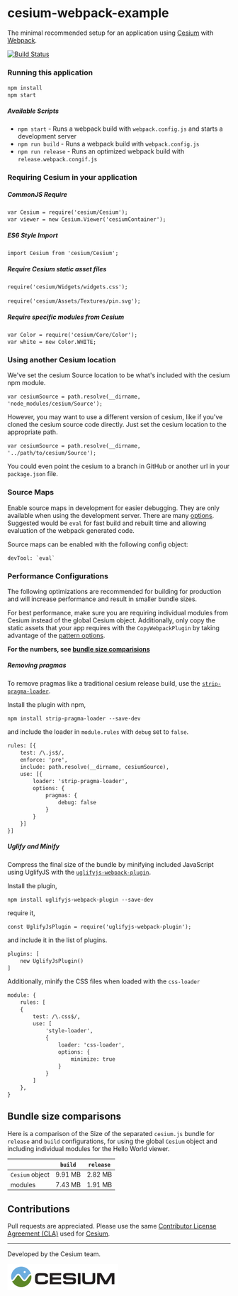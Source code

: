 # cesium-webpack-example

The minimal recommended setup for an application using [Cesium](https://cesiumjs.org/) with [Webpack](https://webpack.js.org/concepts/).

[![Build Status](https://travis-ci.org/AnalyticalGraphicsInc/cesium-webpack-example.svg?branch=using-custom-loader)](https://travis-ci.org/AnalyticalGraphicsInc/cesium-webpack-example)

### Running this application

	npm install
	npm start

##### Available Scripts

* `npm start` - Runs a webpack build with `webpack.config.js` and starts a development server
* `npm run build` - Runs a webpack build with `webpack.config.js`
* `npm run release` - Runs an optimized webpack build with `release.webpack.congif.js`

### Requiring Cesium in your application
 
##### CommonJS Require

 	var Cesium = require('cesium/Cesium');
 	var viewer = new Cesium.Viewer('cesiumContainer');

##### ES6 Style Import

 	import Cesium from 'cesium/Cesium';
 
##### Require Cesium static asset files

 	require('cesium/Widgets/widgets.css');

 	require('cesium/Assets/Textures/pin.svg');

##### Require specific modules from Cesium

	var Color = require('cesium/Core/Color');
	var white = new Color.WHITE;

### Using another Cesium location

We've set the cesium Source location to be what's included with the cesium npm module.

	var cesiumSource = path.resolve(__dirname, 'node_modules/cesium/Source');

However, you may want to use a different version of cesium, like if you've cloned the cesium source code directly. Just set the cesium location to the appropriate path.

	var cesiumSource = path.resolve(__dirname, '../path/to/cesium/Source');

You could even point the cesium to a branch in GitHub or another url in your `package.json` file.

### Source Maps

Enable source maps in development for easier debugging. They are only available when using the development server. There are many [options](https://webpack.js.org/configuration/devtool/). Suggested would be `eval` for fast build and rebuilt time and allowing evaluation of the webpack generated code.

Source maps can be enabled with the following config object:

	devTool: `eval`

### Performance Configurations 

The following optimizations are recommended for building for production and will increase performance and result in smaller bundle sizes.

For best performance, make sure you are requiring individual modules from Cesium instead of the global Cesium object. Additionally, only copy the static assets that your app requires with the `CopyWebpackPlugin` by taking advantage of the [pattern options](https://github.com/webpack-contrib/copy-webpack-plugin#pattern-properties).

**For the numbers, see [bundle size comparisions](#bundle-size-comparisons)**

##### Removing pragmas

To remove pragmas like a traditional cesium release build, use the [`strip-pragma-loader`](https://www.npmjs.com/package/strip-pragma-loader).

Install the plugin with npm,

```
npm install strip-pragma-loader --save-dev
```

and include the loader in `module.rules` with `debug` set to `false`.

```
rules: [{
	test: /\.js$/,
	enforce: 'pre',
	include: path.resolve(__dirname, cesiumSource),
	use: [{
		loader: 'strip-pragma-loader',
		options: {
		    pragmas: {
				debug: false
			}
		}
	}]
}]
```

##### Uglify and Minify

Compress the final size of the bundle by minifying included JavaScript using UglifyJS with the [`uglifyjs-webpack-plugin`](https://webpack.js.org/plugins/uglifyjs-webpack-plugin/).

Install the plugin,

```
npm install uglifyjs-webpack-plugin --save-dev
```

require it,

```
const UglifyJsPlugin = require('uglifyjs-webpack-plugin');
```

and include it in the list of plugins.

```
plugins: [
	new UglifyJsPlugin()
]
```

Additionally, minify the CSS files when loaded with the `css-loader`

```
module: {
	rules: [
	{
		test: /\.css$/,
		use: [ 
			'style-loader', 
			{
				loader: 'css-loader',
				options: {
					minimize: true
				}
			}
		]
	},
}
```

## Bundle size comparisons

Here is a comparison of the Size of the separated `cesium.js` bundle for `release` and `build` configurations, for using the global `Cesium` object and including individual modules for the Hello World viewer.

|     | `build` | `release` |
| --- | --- | --- |
| `Cesium` object | 9.91 MB | 2.82 MB |
| modules | 7.43 MB | 1.91 MB |

## Contributions

Pull requests are appreciated. Please use the same [Contributor License Agreement (CLA)](https://github.com/AnalyticalGraphicsInc/cesium/blob/master/CONTRIBUTING.md) used for [Cesium](https://cesiumjs.org/).

---

Developed by the Cesium team.

<a href="https://cesium.com/"><img alt="Cesium" src="doc/cesium.png" /></a>
